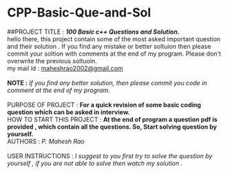 # CPP-Basic-Que-and-Sol
##PROJECT TITLE :   ***100 Basic c++ Questions and Solution.***
<br />
hello there, this project contain some of the most asked important question and their solution . If you find any mistake or better soltuion then please commit your soltion with comments at the end of my program. Please don't overwrite the previous soltuoin. 
<br /> my mail id : maheshrao2002@gmail.com 
<br />
<br />
**NOTE :** _If you find any better solution, then please commit you code in comment at the end of my program._
<br />
<br />
PURPOSE OF PROJECT :   **For a quick revision of some basic coding question which can be asked in interview.** 
<br />
HOW TO START THIS PROJECT :   **At the end of program a question pdf is provided , which contain all the questions. So, Start solving question by yourself.** 
<br /> 
AUTHORS : *P. Mahesh Rao* 
<br />
<br />
USER INSTRUCTIONS :   *I suggest to you first try to solve the question by yourself , if you are not able to solve then watch my solution .*

